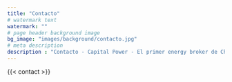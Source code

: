 ```yaml
---
title: "Contacto"
# watermark text
watermark: ""
# page header background image
bg_image: "images/background/contacto.jpg"
# meta description
description : "Contacto - Capital Power - El primer energy broker de Chile"
---
```


{{< contact >}}